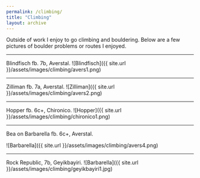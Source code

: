 ```yaml
---
permalink: /climbing/
title: "Climbing"
layout: archive
---
```


Outside of work I enjoy to go climbing and bouldering. Below are a few pictures
of boulder problems or routes I enjoyed.

---
Blindfisch fb. 7b, Averstal.
![Blindfisch]({{ site.url }}/assets/images/climbing/avers1.png)

---
Zilliman fb. 7a, Averstal.
![Zilliman]({{ site.url }}/assets/images/climbing/avers2.png)

---
Hopper fb. 6c+, Chironico.
![Hopper]({{ site.url }}/assets/images/climbing/chironico1.png)

---
Bea on Barbarella fb. 6c+, Averstal.

![Barbarella]({{ site.url }}/assets/images/climbing/avers4.png)

---
Rock Republic, 7b, Geyikbayiri.
![Barbarella]({{ site.url }}/assets/images/climbing/geyikbayiri1.jpg)

